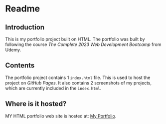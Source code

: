 # Readme
## Introduction
This is my portfolio project built on HTML. The portfolio was built by following the course *The Complete 2023 Web Development Bootcamp* from Udemy.
## Contents
The portfolio project contains 1 `index.html` file. This is used to host the project on *GitHub Pages*. It also contains 2 screenshots of my projects, which are currently included in the `index.html`.

## Where is it hosted?
MY HTML portfolio web site is hosted at: [My Portfolio]().